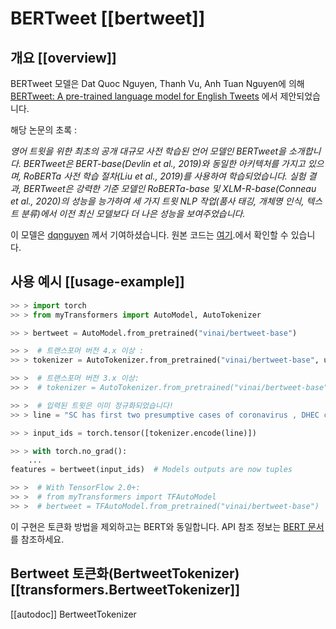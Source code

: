 <!--Copyright 2020 The HuggingFace Team. All rights reserved.

Licensed under the Apache License, Version 2.0 (the "License"); you may not use this file except in compliance with
the License. You may obtain a copy of the License at

http://www.apache.org/licenses/LICENSE-2.0

Unless required by applicable law or agreed to in writing, software distributed under the License is distributed on
an "AS IS" BASIS, WITHOUT WARRANTIES OR CONDITIONS OF ANY KIND, either express or implied. See the License for the
specific language governing permissions and limitations under the License.

⚠️ Note that this file is in Markdown but contain specific syntax for our doc-builder (similar to MDX) that may not be
rendered properly in your Markdown viewer.

-->

# BERTweet [[bertweet]]

## 개요 [[overview]]

BERTweet 모델은 Dat Quoc Nguyen, Thanh Vu, Anh Tuan Nguyen에 의해 [BERTweet: A pre-trained language model for English Tweets](https://www.aclweb.org/anthology/2020.emnlp-demos.2.pdf) 에서 제안되었습니다.

해당 논문의 초록 :

*영어 트윗을 위한 최초의 공개 대규모 사전 학습된 언어 모델인 BERTweet을 소개합니다. 
BERTweet은 BERT-base(Devlin et al., 2019)와 동일한 아키텍처를 가지고 있으며, RoBERTa 사전 학습 절차(Liu et al., 2019)를 사용하여 학습되었습니다. 
실험 결과, BERTweet은 강력한 기준 모델인 RoBERTa-base 및 XLM-R-base(Conneau et al., 2020)의 성능을 능가하여 세 가지 트윗 NLP 작업(품사 태깅, 개체명 인식, 텍스트 분류)에서 이전 최신 모델보다 더 나은 성능을 보여주었습니다.*

이 모델은 [dqnguyen](https://huggingface.co/dqnguyen) 께서 기여하셨습니다. 원본 코드는 [여기](https://github.com/VinAIResearch/BERTweet).에서 확인할 수 있습니다.


## 사용 예시 [[usage-example]]

```python
>> > import torch
>> > from myTransformers import AutoModel, AutoTokenizer

>> > bertweet = AutoModel.from_pretrained("vinai/bertweet-base")

>> >  # 트랜스포머 버전 4.x 이상 :
>> > tokenizer = AutoTokenizer.from_pretrained("vinai/bertweet-base", use_fast=False)

>> >  # 트랜스포머 버전 3.x 이상:
>> >  # tokenizer = AutoTokenizer.from_pretrained("vinai/bertweet-base")

>> >  # 입력된 트윗은 이미 정규화되었습니다!
>> > line = "SC has first two presumptive cases of coronavirus , DHEC confirms HTTPURL via @USER :cry:"

>> > input_ids = torch.tensor([tokenizer.encode(line)])

>> > with torch.no_grad():
    ...
features = bertweet(input_ids)  # Models outputs are now tuples

>> >  # With TensorFlow 2.0+:
>> >  # from myTransformers import TFAutoModel
>> >  # bertweet = TFAutoModel.from_pretrained("vinai/bertweet-base")
```

<Tip> 

이 구현은 토큰화 방법을 제외하고는 BERT와 동일합니다. API 참조 정보는 [BERT 문서](bert) 를 참조하세요.

</Tip>

## Bertweet 토큰화(BertweetTokenizer) [[transformers.BertweetTokenizer]]

[[autodoc]] BertweetTokenizer
